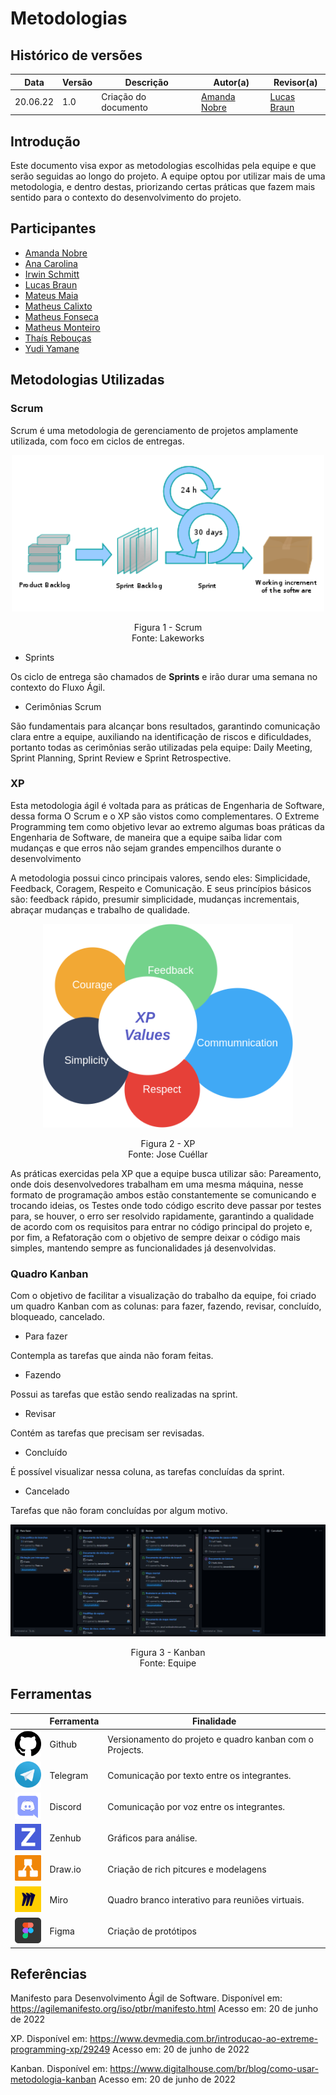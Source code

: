 # Metodologias

## Histórico de versões
| Data     | Versão | Descrição            | Autor(a)                                     | Revisor(a)                             |
| -------- | ------ | -------------------- | -------------------------------------------- | -------------------------------------- |
| 20.06.22 | 1.0    | Criação do documento | [Amanda Nobre](https://github.com/AmandaNbr) | [Lucas Braun](https://github.com/lbvx) |

## Introdução

Este documento visa expor as metodologias escolhidas pela equipe e que serão seguidas ao longo do projeto. A equipe optou por utilizar mais de uma metodologia, e dentro destas, priorizando
certas práticas que fazem mais sentido para o contexto do desenvolvimento do projeto.

## Participantes

- [Amanda Nobre](https://github.com/AmandaNbr)
- [Ana Carolina](https://github.com/AnaCarolinaRodriguesLeite)
- [Irwin Schmitt](https://github.com/irwinschmitt)
- [Lucas Braun](https://github.com/lbvx)
- [Mateus Maia](https://github.com/mateusmaiamaia)
- [Matheus Calixto](https://github.com/matheuscvp)
- [Matheus Fonseca](https://github.com/gatotabaco) 
- [Matheus Monteiro](https://github.com/matheusyanmonteiro)
- [Thaís Rebouças](https://github.com/thais-ra)
- [Yudi Yamane](https://github.com/yudi-azvd)

## Metodologias Utilizadas

### Scrum

Scrum é uma metodologia de gerenciamento de projetos amplamente utilizada, com foco em ciclos de entregas.

<p align = "center"> <img src="../../images/metodologia/scrum.png" width="500px" /> </p>
<p align = "center"> 
Figura 1 - Scrum <br>
Fonte: Lakeworks
</p>

- Sprints

Os ciclo de entrega são chamados de **Sprints** e irão durar uma semana no contexto do Fluxo Ágil. 


- Cerimônias Scrum 

São fundamentais para alcançar bons resultados, garantindo comunicação clara entre a equipe, auxiliando na identificação de riscos e dificuldades, portanto todas as cerimônias serão utilizadas pela equipe: Daily Meeting, Sprint Planning, Sprint Review e Sprint Retrospective.

### XP

Esta metodologia ágil é voltada para as práticas de Engenharia de Software, dessa forma O Scrum e o XP são vistos como complementares. O Extreme Programming tem como objetivo levar ao extremo algumas boas práticas da Engenharia de Software, de maneira que a equipe saiba lidar com mudanças e que erros não sejam grandes empencilhos durante o desenvolvimento

A metodologia possui cinco principais valores, sendo eles: Simplicidade, Feedback, Coragem, Respeito e Comunicação. E seus princípios básicos são: feedback rápido, presumir simplicidade, mudanças incrementais, abraçar mudanças e trabalho de qualidade.

<p align = "center"> <img src="../../images/metodologia/xp.png" width="400px" /> </p>
<p align = "center"> 
Figura 2 - XP <br>
Fonte: Jose Cuéllar
</p>

As práticas exercidas pela XP que a equipe busca utilizar são: Pareamento, onde dois desenvolvedores trabalham em uma mesma máquina, nesse formato de programação ambos estão constantemente se comunicando e trocando ideias, os Testes onde todo código escrito deve passar por testes para, se houver, o erro ser resolvido rapidamente, garantindo a qualidade de acordo com os requisitos para entrar no código principal do projeto e, por fim, a Refatoração com o objetivo de sempre deixar o código mais simples, mantendo sempre as funcionalidades já desenvolvidas.

### Quadro Kanban

Com o objetivo de facilitar a visualização do trabalho da equipe, foi criado um quadro Kanban com as colunas: para fazer, fazendo, revisar, concluído, bloqueado, cancelado.

- Para fazer

Contempla as tarefas que ainda não foram feitas.

- Fazendo

Possui as tarefas que estão sendo realizadas na sprint.

- Revisar

Contém as tarefas que precisam ser revisadas.

- Concluído

É possível visualizar nessa coluna, as tarefas concluídas da sprint.

- Cancelado

Tarefas que não foram concluídas por algum motivo.

<p align = "center"> <img src="../../images/metodologia/kanban.png"/> </p>
<p align = "center"> 
Figura 3 - Kanban <br>
Fonte: Equipe
</p>

## Ferramentas

|                                                                  | Ferramenta | Finalidade                                               |
| ---------------------------------------------------------------- | ---------- | -------------------------------------------------------- |
| <img src="../../images/metodologia/github.png" width="50px" />   | Github     | Versionamento do projeto e quadro kanban com o Projects. |
| <img src="../../images/metodologia/telegram.png" width="50px" /> | Telegram   | Comunicação por texto entre os integrantes.              |
| <img src="../../images/metodologia/discord.png" width="50px" />  | Discord    | Comunicação por voz entre os integrantes.                |
| <img src="../../images/metodologia/zenhub.png" width="50px" />   | Zenhub     | Gráficos para análise.                                   |
| <img src="../../images/metodologia/drawio.png" width="50px" />   | Draw.io    | Criação de rich pitcures e modelagens                    |
| <img src="../../images/metodologia/miro.png" width="50px" />     | Miro       | Quadro branco interativo para reuniões virtuais.         |
| <img src="../../images/metodologia/figma.png" width="50px" />    | Figma      | Criação de protótipos                                    |

## Referências

Manifesto para Desenvolvimento Ágil de Software. Disponível em: <https://agilemanifesto.org/iso/ptbr/manifesto.html> Acesso em: 20 de junho de 2022

XP. Disponível em: <https://www.devmedia.com.br/introducao-ao-extreme-programming-xp/29249> Acesso em: 20 de junho de 2022

Kanban. Disponível em: <https://www.digitalhouse.com/br/blog/como-usar-metodologia-kanban> Acesso em: 20 de junho de 2022